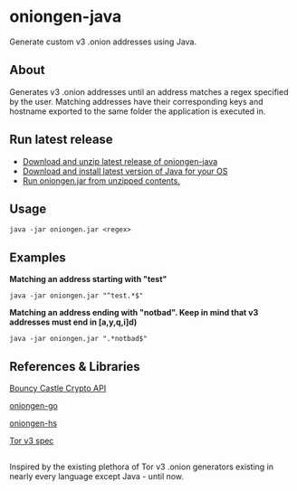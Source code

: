 # oniongen-java
Generate custom v3 .onion addresses using Java.

## About
Generates v3 .onion addresses until an address matches a regex specified by the user. 
Matching addresses have their corresponding keys and hostname exported to the same folder the application is executed in. 

## Run latest release
- [Download and unzip latest release of oniongen-java](https://github.com/seemsy/oniongen-java/releases)
- [Download and install latest version of Java for your OS](https://www.java.com/en/download/manual.jsp)
- [Run oniongen.jar from unzipped contents.](#usage)


## Usage

```
java -jar oniongen.jar <regex> 
```

## Examples
**Matching an address starting with "test"**
```
java -jar oniongen.jar "^test.*$"
```

**Matching an address ending with "notbad". Keep in mind that v3 addresses must end in [a,y,q,i]d)**
```
java -jar oniongen.jar ".*notbad$"
```


## References & Libraries


[Bouncy Castle Crypto API](https://www.bouncycastle.org/)

[oniongen-go](https://github.com/rdkr/oniongen-go)

[oniongen-hs](https://github.com/ciehanski/oniongen-hs)

[Tor v3 spec](https://github.com/torproject/torspec/blob/main/rend-spec-v3.txt)

##

  Inspired by the existing plethora of Tor v3 .onion generators existing in nearly every language except Java - until now.
